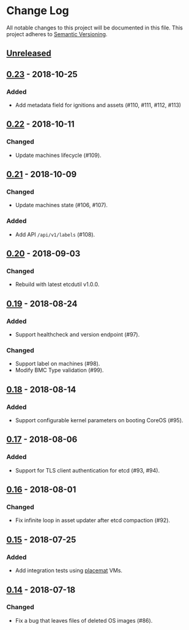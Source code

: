 # Change Log

All notable changes to this project will be documented in this file.
This project adheres to [Semantic Versioning](http://semver.org/).

## [Unreleased]

## [0.23] - 2018-10-25

### Added
- Add metadata field for ignitions and assets (#110, #111, #112, #113)

## [0.22] - 2018-10-11

### Changed
- Update machines lifecycle (#109).

## [0.21] - 2018-10-09

### Changed
- Update machines state (#106, #107).

### Added
- Add API `/api/v1/labels` (#108).

## [0.20] - 2018-09-03

### Changed
- Rebuild with latest etcdutil v1.0.0.

## [0.19] - 2018-08-24

### Added
- Support healthcheck and version endpoint (#97).

### Changed
- Support label on machines (#98).
- Modify BMC Type validation (#99).

## [0.18] - 2018-08-14

### Added
- Support configurable kernel parameters on booting CoreOS (#95).

## [0.17] - 2018-08-06

### Added
- Support for TLS client authentication for etcd (#93, #94).

## [0.16] - 2018-08-01

### Changed
- Fix infinite loop in asset updater after etcd compaction (#92).

## [0.15] - 2018-07-25

### Added
- Add integration tests using [placemat][] VMs.

## [0.14] - 2018-07-18

### Changed
- Fix a bug that leaves files of deleted OS images (#86).

[placemat]: https://github.com/cybozu-go/placemat
[Unreleased]: https://github.com/cybozu-go/sabakan/compare/v0.23...HEAD
[0.23]: https://github.com/cybozu-go/sabakan/compare/v0.22...v0.23
[0.22]: https://github.com/cybozu-go/sabakan/compare/v0.21...v0.22
[0.21]: https://github.com/cybozu-go/sabakan/compare/v0.20...v0.21
[0.20]: https://github.com/cybozu-go/sabakan/compare/v0.19...v0.20
[0.19]: https://github.com/cybozu-go/sabakan/compare/v0.18...v0.19
[0.18]: https://github.com/cybozu-go/sabakan/compare/v0.17...v0.18
[0.17]: https://github.com/cybozu-go/sabakan/compare/v0.16...v0.17
[0.16]: https://github.com/cybozu-go/sabakan/compare/v0.15...v0.16
[0.15]: https://github.com/cybozu-go/sabakan/compare/v0.14...v0.15
[0.14]: https://github.com/cybozu-go/sabakan/compare/v0.13...v0.14
